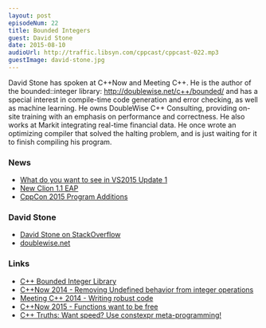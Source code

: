 ```yaml
---
layout: post
episodeNum: 22
title: Bounded Integers
guest: David Stone
date: 2015-08-10
audioUrl: http://traffic.libsyn.com/cppcast/cppcast-022.mp3
guestImage: david-stone.jpg
---
```


David Stone has spoken at C++Now and Meeting C++. He is the author of the bounded::integer library: http://doublewise.net/c++/bounded/ and has a 
special interest in compile-time code generation and error checking, as well as machine learning. He owns DoubleWise C++ Consulting, providing on-site training with an emphasis on performance and correctness. He also 
works at Markit integrating real-time financial data. He once wrote an optimizing compiler that solved the halting problem, and is just waiting for it to finish compiling his program.


### News ###

 - [What do you want to see in VS2015 Update 1](https://www.reddit.com/r/cpp/comments/3g3aa1/what_do_you_want_to_see_in_vs_2015_update_1/)
 - [New Clion 1.1 EAP](http://blog.jetbrains.com/clion/2015/08/new-clion-1-1-eap-project-scopes-cmake-targets-and-other-changes/)
 - [CppCon 2015 Program Additions](http://cppcon.org/2015programadditions/)

 
### David Stone ###

 - [David Stone on StackOverflow](http://stackoverflow.com/users/852254/david-stone)
 - [doublewise.net](http://doublewise.net/)

### Links ###

 - [C++ Bounded Integer Library](http://doublewise.net/c++/bounded/)
 - [C++Now 2014 - Removing Undefined behavior from integer operations](https://www.youtube.com/watch?v=hgeErnYxAUw)
 - [Meeting C++ 2014 - Writing robust code](https://www.youtube.com/watch?v=i9qeykCp0OA)
 - [C++Now 2015 - Functions want to be free](http://cppnow2015.sched.org/event/8c3141e392cebe09c9fabccd4a0b7937#.Vc1XtrJVhBc)
 - [C++ Truths: Want speed? Use constexpr meta-programming!](http://cpptruths.blogspot.com/2011/07/want-speed-use-constexpr-meta.html)
